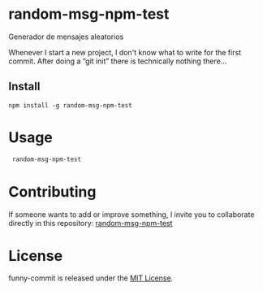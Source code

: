 # random-msg-npm-test
Generador de mensajes aleatorios 

Whenever I start a new project, I don't know what to write for the first commit. After doing a “git init” there is technically nothing there...

## Install

```npm
npm install -g random-msg-npm-test
```

# Usage

```bash
 random-msg-npm-test
```

# Contributing

If someone wants to add or improve something, I invite you to collaborate directly in this repository: [random-msg-npm-test](https://github.com/deathlol/random-msg-npm-test.git)

# License

funny-commit is released under the [MIT License](https://opensource.org/licenses/MIT).